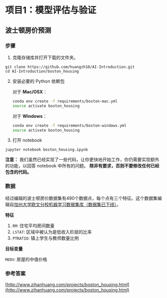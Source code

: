 # 项目1：模型评估与验证
## 波士顿房价预测

### 步骤

1. 克隆存储库并打开下载的文件夹。

 ```	
git clone https://github.com/huangzh10/AI-Introduction.git
cd AI-Introduction/boston_housing
```

2. 安装必要的 Python 依赖包


	对于 __Mac/OSX__：
	
	```bash
	conda env create -f requirements/boston-mac.yml
	source activate boston_housing
	```

	对于 __Windows__：
	
	```bash
	conda env create -f requirements/boston-windows.yml
	source activate boston_housing
	```
3. 打开 notebook

 ```
jupyter notebook boston_housing.ipynb
```

__注意：__ 我们虽然已经实现了一些代码，让你更快地开始工作，你仍需要实现额外的功能，以回答 notebook 中所有的问题。
__除非有要求，否则不要修改任何已经包含的代码。__

### 数据

经过编辑的波士顿房价数据集有490个数据点，每个点有三个特征。这个数据集编辑自[加州大学欧文分校机器学习数据集库（数据集已下线）](https://archive.ics.uci.edu/ml/datasets.html)。

**特征**

1. `RM`: 住宅平均房间数量
2. `LSTAT`: 区域中被认为是低收入阶层的比率
3. `PTRATIO`: 镇上学生与教师数量比例

**目标变量**

`MEDV`: 房屋的中值价格

### 参考答案

[http://www.zihanhuang.com/projects/boston_housing.html](http://www.zihanhuang.com/projects/boston_housing.html)
